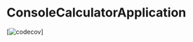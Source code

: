 # ConsoleCalculatorApplication
[![codecov](https://img.shields.io/badge/Code%20Coverage-100%25-success?style=flat)]
